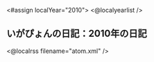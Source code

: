 <#assign localYear="2010">
<@localyearlist />

## いがぴょんの日記：2010年の日記

<@localrss filename="atom.xml" />
